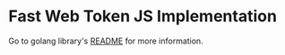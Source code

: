 # Fast Web Token JS Implementation

Go to golang library's [README](https://github.com/DeltaLaboratory/fwt) for more information.
